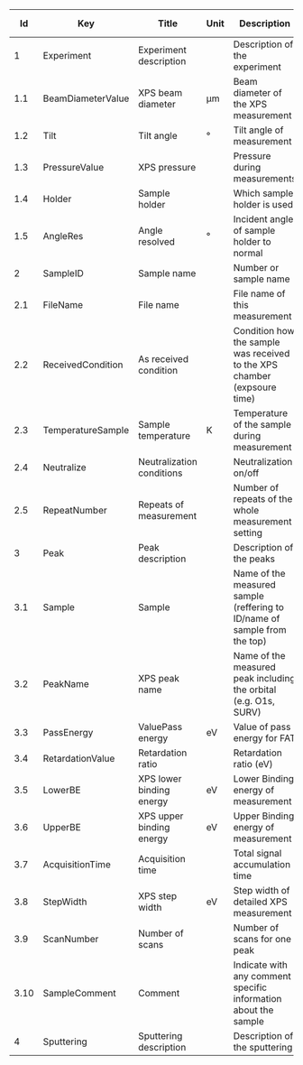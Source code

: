 |Id  |  Key                  | Title                 |Unit | Description                                               | Type    | Occ | Allowed values |
|---- | -------------------   | ----------------------| ---- | ----------------------------------------------------------| ------- | -------- | ------------- |
| 1 | Experiment | Experiment description|  | Description of the experiment| | 1|  |
| 1.1 | BeamDiameterValue  | XPS beam diameter  | µm | Beam diameter of the XPS measurement  | number | 1 |  |
| 1.2 | Tilt      | Tilt angle    |  °  | Tilt angle of measurement    | number | 1 |  |
| 1.3 | PressureValue   | XPS pressure    |  | Pressure during measurements    | string | 1 |  |
| 1.4 | Holder     | Sample holder   |  | Which sample holder is used    | string | 1 |  |
|1.5| AngleRes| Angle resolved|°|Incident angle of sample holder to normal|string|0|  |
| 2 | SampleID | Sample name |  | Number or sample name | string | 1 |  |
| 2.1 | FileName | File name |  | File name of this measurement | string | 1 |  |
| 2.2 | ReceivedCondition | As received condition |  | Condition how the sample was received to the XPS chamber (expsoure time) | string | 1 |  |
| 2.3 | TemperatureSample | Sample temperature | K | Temperature of the sample during measurement | number | 1 |  |
| 2.4 | Neutralize | Neutralization conditions |  | Neutralization on/off | boolean | 1 |  |
| 2.5 | RepeatNumber | Repeats of measurement |  | Number of repeats of the whole measurement setting | number | 0 |  |
| 3 | Peak | Peak description| | Description of the peaks | | 1-n |  |
| 3.1 | Sample | Sample |  | Name of the measured sample (reffering to ID/name of sample from the top) | string | 1-n |  |
| 3.2 | PeakName | XPS peak name |  | Name of the measured peak including the orbital (e.g. O1s, SURV) | string | 1 |  |
| 3.3 | PassEnergy | ValuePass energy |  eV | Value of pass energy for FAT | number | 1 |  |
| 3.4 | RetardationValue | Retardation ratio |  | Retardation ratio (eV) | number | 1 |  |
| 3.5 | LowerBE | XPS lower binding energy | eV | Lower Binding energy of measurement  | number | 1 |  |
| 3.6 | UpperBE | XPS upper binding energy | eV | Upper Binding energy of measurement  | number | 1 |  |
| 3.7 | AcquisitionTime | Acquisition time |  | Total signal accumulation time | number | 1 |  |
| 3.8 | StepWidth | XPS step width  | eV | Step width of detailed XPS measurement  | number | 1 |  |
| 3.9 | ScanNumber | Number of scans |  | Number of scans for one peak | number | 1 |  |
| 3.10 | SampleComment | Comment |  | Indicate with any comment specific information about the sample | string | 1 |  |
| 4 | Sputtering | Sputtering description| | Description of the sputtering | string| 0|  |
